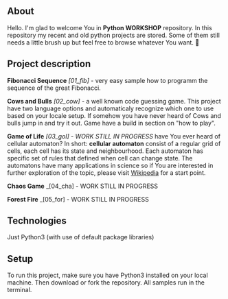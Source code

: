 ## About
Hello. I'm glad to welcome You in __Python WORKSHOP__ repository. In this repository my recent and old python projects are stored. Some of them still needs a little brush up but feel free to browse whatever You want. :eyes:

## Project description
__Fibonacci Sequence__ _[01_fib]_ - very easy sample how to programm the sequence of the great Fibonacci. 

__Cows and Bulls__ _[02_cow]_ - a well known code guessing game. This project have two language options and automaticaly recognize which one to use based on your locale setup.
If somehow you have never heard of Cows and bulls jump in and try it out. Game have a build in section on "how to play".

__Game of Life__ _[03_gol]_ - _WORK STILL IN PROGRESS_ have You ever heard of cellular automaton? In short: __cellular automaton__ consist of a regular grid of cells, each cell has its state and neighbourhood. Each automaton
has specific set of rules that defined when cell can change state. The automatons have many applications in science so if You are interested in further exploration of the topic, please visit [Wikipedia](https://en.wikipedia.org/wiki/Cellular_automaton) for a start point.

__Chaos Game__ _[04_cha] - WORK STILL IN PROGRESS

__Forest Fire__ _[05_for] - WORK STILL IN PROGRESS
	
## Technologies
Just Python3 (with use of default package libraries)
	
## Setup
To run this project, make sure you have Python3 installed on your local machine.
Then download or fork the repository. All samples run in the terminal.
